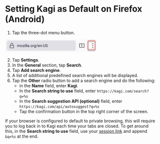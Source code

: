 # Setting Kagi as Default on Firefox (Android)

1. Tap the three-dot menu button.

<img src="./media/firefox_android.png" width="300" alt="Firefox Android Menu Button">

2. Tap **Settings**.
3. In the **General** section, tap **Search**.
4. Tap **Add search engine**.
5. A list of additional predefined search engines will be displayed.
6. Tap the **Other** radio button to add a search engine and do the following:
	- in the **Name** field, enter **Kagi**.
	- In the **Search string to use** field, enter `https://kagi.com/search?q=%s`
	- In the **Search suggestion API (optional)** field, enter `https://kagi.com/api/autosuggest?q=%s` 
	- Tap the confirmation button in the top right corner of the screen.

If your browser is configured to default to private browsing, this will require you to log back in to Kagi each time your tabs are closed. To get around this, in the **Search string to use** field, use your [session link](https://kagi.com/settings?p=user_details) and append `&q=%s` at the end.
